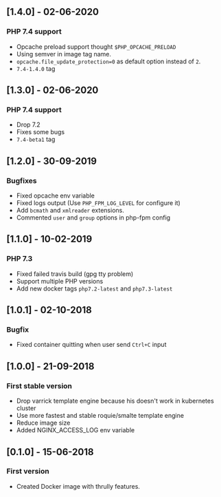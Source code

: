 ## [1.4.0] - 02-06-2020
### PHP 7.4 support
- Opcache preload support thought `$PHP_OPCACHE_PRELOAD`
- Using semver in image tag name. 
- `opcache.file_update_protection=0` as default option instead of `2`.
- `7.4-1.4.0` tag

## [1.3.0] - 02-06-2020
### PHP 7.4 support
- Drop 7.2
- Fixes some bugs
- `7.4-beta1` tag

## [1.2.0] - 30-09-2019
### Bugfixes
- Fixed opcache env variable
- Fixed logs output (Use `PHP_FPM_LOG_LEVEL` for configure it)
- Add `bcmath` and `xmlreader` extensions.
- Commented `user` and `group` options in php-fpm config

## [1.1.0] - 10-02-2019
### PHP 7.3
- Fixed failed travis build (gpg tty problem)
- Support multiple PHP versions
- Add new docker tags `php7.2-latest` and `php7.3-latest`

## [1.0.1] - 02-10-2018
### Bugfix
- Fixed container quitting when user send `Ctrl+C` input

## [1.0.0] - 21-09-2018
### First stable version
- Drop varrick template engine because his doesn't work in kubernetes cluster
- Use more fastest and stable roquie/smalte template engine
- Reduce image size
- Added NGINX_ACCESS_LOG env variable

## [0.1.0] - 15-06-2018
### First version
- Created Docker image with thrully features.
